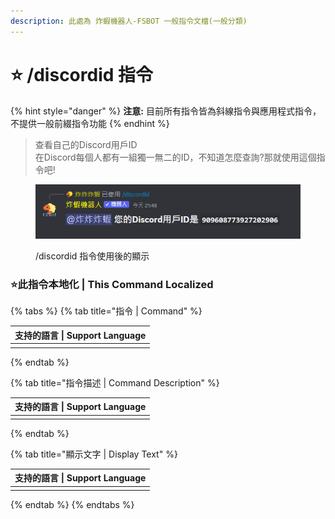 ```yaml
---
description: 此處為 炸蝦機器人-FSBOT 一般指令文檔(一般分類)
---
```


# ⭐ /discordid 指令

{% hint style="danger" %}
**注意:** 目前所有指令皆為斜線指令與應用程式指令，不提供一般前綴指令功能
{% endhint %}

> 查看自己的Discord用戶ID\
> 在Discord每個人都有一組獨一無二的ID，不知道怎麼查詢?那就使用這個指令吧!

<figure><img src="../../../.gitbook/assets/螢幕擷取畫面 2023-08-26 214837.png" alt="/discordid 指令使用後的顯示"><figcaption><p>/discordid 指令使用後的顯示</p></figcaption></figure>

### :star:此指令本地化 | This Command Localized



{% tabs %}
{% tab title="指令 | Command" %}
<table><thead><tr><th data-type="select" data-multiple>支持的語言 | Support Language</th></tr></thead><tbody><tr><td></td></tr></tbody></table>
{% endtab %}

{% tab title="指令描述 | Command Description" %}
<table><thead><tr><th data-type="select" data-multiple>支持的語言 | Support Language</th></tr></thead><tbody><tr><td></td></tr></tbody></table>
{% endtab %}

{% tab title="顯示文字 | Display Text" %}
<table><thead><tr><th data-type="select" data-multiple>支持的語言 | Support Language</th></tr></thead><tbody><tr><td></td></tr></tbody></table>
{% endtab %}
{% endtabs %}
